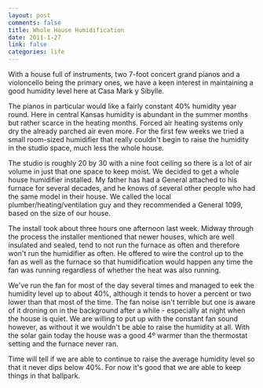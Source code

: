 ```yaml
--- 
layout: post
comments: false
title: Whole House Humidification
date: 2011-1-27
link: false
categories: life
---
```

With a house full of instruments, two 7-foot concert grand pianos and a violoncello being the primary ones, we have a keen interest in maintaining a good humidity level here at Casa Mark y Sibylle.

The pianos in particular would like a fairly constant 40% humidity year round. Here in central Kansas humidity is abundant in the summer months but rather scarce in the heating months. Forced air heating systems only dry the already parched air even more. For the first few weeks we tried a small room-sized humidifier that really couldn't begin to raise the humidity in the studio space, much less the whole house.

The studio is roughly 20 by 30 with a nine foot ceiling so there is a lot of air volume in just that one space to keep moist. We decided to get a whole house humidifier installed. My father has had a General attached to his furnace for several decades, and he knows of several other people who had the same model in their house. We called the local plumber/heating/ventilation guy and they recommended a General 1099, based on the size of our house.

The install took about three hours one afternoon last week. Midway through the process the installer mentioned that newer houses, which are well insulated and sealed, tend to not run the furnace as often and therefore won't run the humidifier as often. He offered to wire the control up to the fan as well as the furnace so that humidification would happen any time the fan was running regardless of whether the heat was also running.

We've run the fan for most of the day several times and managed to eek the humidity level up to about 40%, although it tends to hover a percent or two lower than that most of the time. The fan noise isn't terrible but one is aware of it droning on in the background after a while - especially at night when the house is quiet. We are willing to put up with the constant fan sound however, as without it we wouldn't be able to raise the humidity at all. With the solar gain today the house was a good 4º warmer than the thermostat setting and the furnace never ran.

Time will tell if we are able to continue to raise the average humidity level so that it never dips below 40%. For now it's good that we are able to keep things in that ballpark.
